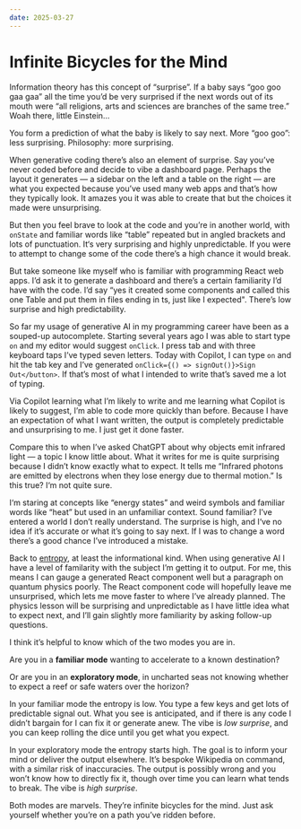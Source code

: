 ```yaml
---
date: 2025-03-27
---
```


# Infinite Bicycles for the Mind

Information theory has this concept of “surprise”. If a baby says “goo goo gaa gaa” all the time you’d be very surprised if the next words out of its mouth were “all religions, arts and sciences are branches of the same tree.” Woah there, little Einstein…

You form a prediction of what the baby is likely to say next. More “goo goo”: less surprising. Philosophy: more surprising.

When generative coding there’s also an element of surprise. Say you’ve never coded before and decide to vibe a dashboard page. Perhaps the layout it generates — a sidebar on the left and a table on the right — are what you expected because you’ve used many web apps and that’s how they typically look. It amazes you it was able to create that but the choices it made were unsurprising.

But then you feel brave to look at the code and you’re in another world, with `onState` and familiar words like “table” repeated but in angled brackets and lots of punctuation. It‘s very surprising and highly unpredictable. If you were to attempt to change some of the code there’s a high chance it would break.

But take someone like myself who is familiar with programming React web apps. I’d ask it to generate a dashboard and there’s a certain familiarity I’d have with the code. I’d say “yes it created some components and called this one Table and put them in files ending in ts, just like I expected". There’s low surprise and high predictability.

So far my usage of generative AI in my programming career have been as a souped-up autocomplete. Starting several years ago I was able to start type `on` and my editor would suggest `onClick`. I press tab and with three keyboard taps I’ve typed seven letters. Today with Copilot, I can type `on` and hit the tab key and I’ve generated `onClick={() => signOut()}>Sign Out</button>`. If that’s most of what I intended to write that’s saved me a lot of typing.

Via Copilot learning what I’m likely to write and me learning what Copilot is likely to suggest, I’m able to code more quickly than before. Because I have an expectation of what I want written, the output is completely predictable and unsurprising to me. I just get it done faster.

Compare this to when I’ve asked ChatGPT about why objects emit infrared light — a topic I know little about. What it writes for me is quite surprising because I didn’t know exactly what to expect. It tells me “Infrared photons are emitted by electrons when they lose energy due to thermal motion.” Is this true? I‘m not quite sure.

I‘m staring at concepts like “energy states” and weird symbols and familiar words like “heat” but used in an unfamiliar context. Sound familiar? I’ve entered a world I don’t really understand. The surprise is high, and I‘ve no idea if it’s accurate or what it’s going to say next. If I was to change a word there’s a good chance I’ve introduced a mistake.

Back to [entropy](<https://en.wikipedia.org/wiki/Entropy_(information_theory)>), at least the informational kind. When using generative AI I have a level of familarity with the subject I’m getting it to output. For me, this means I can gauge a generated React component well but a paragraph on quantum physics poorly. The React component code will hopefully leave me unsurprised, which lets me move faster to where I’ve already planned. The physics lesson will be surprising and unpredictable as I have little idea what to expect next, and I’ll gain slightly more familiarity by asking follow-up questions.

I think it’s helpful to know which of the two modes you are in.

Are you in a **familiar mode** wanting to accelerate to a known destination?

Or are you in an **exploratory mode**, in uncharted seas not knowing whether to expect a reef or safe waters over the horizon?

In your familiar mode the entropy is low. You type a few keys and get lots of predictable signal out. What you see is anticipated, and if there is any code I didn’t bargain for I can fix it or generate anew. The vibe is _low surprise_, and you can keep rolling the dice until you get what you expect.

In your exploratory mode the entropy starts high. The goal is to inform your mind or deliver the output elsewhere. It’s bespoke Wikipedia on command, with a similar risk of inaccuracies. The output is possibly wrong and you won’t know how to directly fix it, though over time you can learn what tends to break. The vibe is _high surprise_.

Both modes are marvels. They’re infinite bicycles for the mind. Just ask yourself whether you’re on a path you’ve ridden before.
